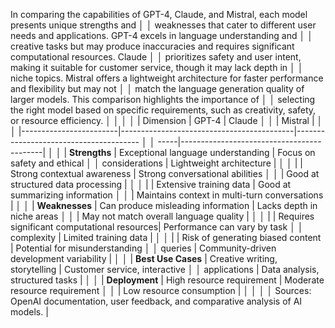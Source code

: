 In comparing the capabilities of GPT-4, Claude, and Mistral, each model presents unique strengths and          │
│  weaknesses that cater to different user needs and applications. GPT-4 excels in language understanding and     │
│  creative tasks but may produce inaccuracies and requires significant computational resources. Claude           │
│  prioritizes safety and user intent, making it suitable for customer service, though it may lack depth in       │
│  niche topics. Mistral offers a lightweight architecture for faster performance and flexibility but may not     │
│  match the language generation quality of larger models. This comparison highlights the importance of           │
│  selecting the right model based on specific requirements, such as creativity, safety, or resource efficiency.  │
│                                                                                                                 │
│  | Dimension               | GPT-4                                      | Claude                                │
│  | Mistral                                   |                                                                  │
│  |------------------------|-------------------------------------------|---------------------------------------  │
│  -----|-------------------------------------------|                                                             │
│  | **Strengths**          | Exceptional language understanding         | Focus on safety and ethical            │
│  considerations  | Lightweight architecture                   |                                                 │
│  |                        | Strong contextual awareness                | Strong conversational abilities        │
│  | Good at structured data processing         |                                                                 │
│  |                        | Extensive training data                    | Good at summarizing information        │
│  | Maintains context in multi-turn conversations |                                                              │
│  | **Weaknesses**         | Can produce misleading information         | Lacks depth in niche areas             │
│  | May not match overall language quality     |                                                                 │
│  |                        | Requires significant computational resources| Performance can vary by task          │
│  complexity    | Limited training data                      |                                                   │
│  |                        | Risk of generating biased content          | Potential for misunderstanding         │
│  queries      | Community-driven development variability    |                                                   │
│  | **Best Use Cases**     | Creative writing, storytelling             | Customer service, interactive          │
│  applications  | Data analysis, structured tasks            |                                                   │
│  | **Deployment**         | High resource requirement                  | Moderate resource requirement          │
│  | Low resource consumption                    |                                                                │
│                                                                                                                 │
│  Sources: OpenAI documentation, user feedback, and comparative analysis of AI models.  |